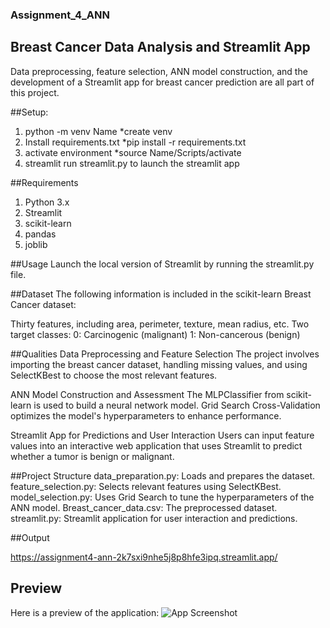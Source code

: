 ### Assignment_4_ANN

## Breast Cancer Data Analysis and Streamlit App

Data preprocessing, feature selection, ANN model construction, and the development of a Streamlit app for breast cancer prediction are all part of this project.

##Setup:
1. python -m venv Name *create venv
2. Install requirements.txt *pip install -r requirements.txt
3. activate environment *source Name/Scripts/activate
4. streamlit run streamlit.py to launch the streamlit app
   
##Requirements
1. Python 3.x
2. Streamlit
3. scikit-learn
4. pandas
5. joblib

##Usage
Launch the local version of Streamlit by running the streamlit.py file.

##Dataset
The following information is included in the scikit-learn Breast Cancer dataset:

Thirty features, including area, perimeter, texture, mean radius, etc.
Two target classes:
0: Carcinogenic (malignant)
1: Non-cancerous (benign)

##Qualities
Data Preprocessing and Feature Selection
The project involves importing the breast cancer dataset, handling missing values, and using SelectKBest to choose the most relevant features.

ANN Model Construction and Assessment
The MLPClassifier from scikit-learn is used to build a neural network model. Grid Search Cross-Validation optimizes the model's hyperparameters to enhance performance.

Streamlit App for Predictions and User Interaction
Users can input feature values into an interactive web application that uses Streamlit to predict whether a tumor is benign or malignant.

##Project Structure
data_preparation.py: Loads and prepares the dataset.
feature_selection.py: Selects relevant features using SelectKBest.
model_selection.py: Uses Grid Search to tune the hyperparameters of the ANN model.
Breast_cancer_data.csv: The preprocessed dataset.
streamlit.py: Streamlit application for user interaction and predictions.

##Output

https://assignment4-ann-2k7sxi9nhe5j8p8hfe3ipq.streamlit.app/

## Preview
Here is a preview of the application:
![App Screenshot](]https://github.com/SonaThapa/assignment_4-ANN/blob/main/preview/preview.png)

